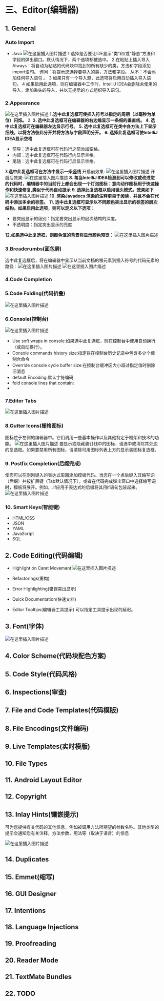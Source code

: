 # 三、Editor(编辑器)
## 1. General
### Auto Import
- Java
  ![在这里插入图片描述](https://img-blog.csdnimg.cn/20210518233737912.png?x-oss-process=image/watermark,type_ZmFuZ3poZW5naGVpdGk,shadow_10,text_aHR0cHM6Ly9ibG9nLmNzZG4ubmV0L3FxXzQxMzE2OTU1,size_16,color_FFFFFF,t_70)
  1.选择是否要让IDE显示“类”和/或“静态”方法和字段的弹出窗口。默认情况下，两个选项都被选中。
  2.在粘贴上插入导入
  Always：将自动为粘贴的代码块中找到的所有缺少的类，方法和字段添加import语句。
  询问：将提示您选择要导入的类，方法和字段。
  从不：不会添加任何导入语句 。
  3 如果只有一个导入源，此选项将启用自动插入导入语句。
  4 如果启用此选项，则在编辑器中工作时，IntelliJ IDEA会删除未使用的导入，添加丢失的导入，并以无提示的方式组织导入语句。

###  2.Appearance
![在这里插入图片描述](https://img-blog.csdnimg.cn/2021051823460496.png)
**1.选中此复选框可使插入符号以指定的周期（以毫秒为单位）闪烁。**
2.
**3. 选中此复选框可在编辑器的右边缘显示一条细的垂直线。**
**4. 选中此复选框可在编辑器左边显示行号。**
**5. 选中此复选框可在类中各方法上下显示细线，以将方法彼此分开并将方法与字段声明分开。**
**6. 选择此复选框可使IntelliJ IDEA显示空格**
- 前导：选中此复选框可在代码行之前添加空格。
- 内部：选中此复选框可在代码行内显示空格。
- 尾随：选中此复选框可在代码行后显示空格。

**7.选中此复选框可在方法中显示一条竖线**
开启前效果:
![在这里插入图片描述](https://img-blog.csdnimg.cn/20210518235609525.png)
开启后效果:
![在这里插入图片描述](https://img-blog.csdnimg.cn/20210518235627180.png)
**8. 每当IntelliJ IDEA检测到可以修改或改进您的代码时，编辑器中的当前行上都会出现一个灯泡图标：意向动作图标用于快速操作和快速修复,类似于代码自动提示**
**9. 选择此复选框以启用镜头模式。效果如下**
![在这里插入图片描述](https://img-blog.csdnimg.cn/20210519000101508.png?x-oss-process=image/watermark,type_ZmFuZ3poZW5naGVpdGk,shadow_10,text_aHR0cHM6Ly9ibG9nLmNzZG4ubmV0L3FxXzQxMzE2OTU1,size_16,color_FFFFFF,t_70)
**10. 渲染Javadocs﻿ 渲染的注释更易于阅读，并且不会在代码中添加多余的标签。**
**11. 选中此复选框可显示以不同颜色突出显示的标签的层次结构。如果启用此选项，则可以定义以下选项**：
- 要突出显示的级别：指定要突出显示的层次结构的深度。
-  不透明度：指定突出显示的亮度

**12.如果选中此复选框，则颜色值的背景将显示颜色预览：**
![在这里插入图片描述](https://img-blog.csdnimg.cn/20210519001052267.png)

###  3.Breadcrumbs(面包屑)
选中此复选框后，将在编辑器中显示从当前文档的根元素到插入符号的代码元素的路径：![在这里插入图片描述](https://img-blog.csdnimg.cn/2021051900230530.png?x-oss-process=image/watermark,type_ZmFuZ3poZW5naGVpdGk,shadow_10,text_aHR0cHM6Ly9ibG9nLmNzZG4ubmV0L3FxXzQxMzE2OTU1,size_16,color_FFFFFF,t_70)
![在这里插入图片描述](https://img-blog.csdnimg.cn/2021051900235490.png)




### 4.Code Completion
###  5.Code Folding(代码折叠)
![在这里插入图片描述](https://img-blog.csdnimg.cn/20210524222233619.png?x-oss-process=image/watermark,type_ZmFuZ3poZW5naGVpdGk,shadow_10,text_aHR0cHM6Ly9ibG9nLmNzZG4ubmV0L3FxXzQxMzE2OTU1,size_16,color_FFFFFF,t_70)

###  6.Console(控制台)
![在这里插入图片描述](https://img-blog.csdnimg.cn/20210524222555427.png?x-oss-process=image/watermark,type_ZmFuZ3poZW5naGVpdGk,shadow_10,text_aHR0cHM6Ly9ibG9nLmNzZG4ubmV0L3FxXzQxMzE2OTU1,size_16,color_FFFFFF,t_70)
- Use soft wraps in console:如果选中此复选框，则在控制台中使用自动换行（或自动换行）。
- Console commands history size:指定将在控制台历史记录中包含多少个控制台命令
- Override console cycle buffer size:在控制台缓冲区大小超过指定值时删除旧消息
- default Encoding:默认字符编码
- fold console lines that contain:
-



###  7.Editor Tabs
![在这里插入图片描述](https://img-blog.csdnimg.cn/20210524223830519.png)

###  8.Gutter Icons(栅格图标)
图标位于左侧的编辑器中。它们调用一些基本操作以及其他特定于框架和技术的功能。
![在这里插入图片描述](https://img-blog.csdnimg.cn/20210524224347163.png?x-oss-process=image/watermark,type_ZmFuZ3poZW5naGVpdGk,shadow_10,text_aHR0cHM6Ly9ibG9nLmNzZG4ubmV0L3FxXzQxMzE2OTU1,size_16,color_FFFFFF,t_70)
要显示或隐藏装订线中的图标，请选中或清除其旁边的复选框。如果要禁用所有图标，请清除可用图标列表上方的显示装图标复选框。



###  9. Postfix Completion(后缀完成)
使您可以在刚刚键入的表达式周围添加模板代码。当您在一个点后键入其缩写词（后缀）并按扩展键（Tab默认情况下），或者在代码完成弹出窗口中选择缩写词时，模板将展开。例如，.if应用于表达式的后缀将其用if语句包装起来。
![在这里插入图片描述](https://img-blog.csdnimg.cn/20210524230101797.png?x-oss-process=image/watermark,type_ZmFuZ3poZW5naGVpdGk,shadow_10,text_aHR0cHM6Ly9ibG9nLmNzZG4ubmV0L3FxXzQxMzE2OTU1,size_16,color_FFFFFF,t_70)
### 10. Smart Keys(智能键)
- HTML/CSS
- JSON
- YAML
- JavaScript
- SQL

## 2. Code Editing(代码编辑)
- Highlight on Caret Movement
  ![在这里插入图片描述](https://img-blog.csdnimg.cn/20210524231601381.png)
- Refactorings(重构)

- Error Highlighting(错误突出显示)

- Quick Documentation(快速文档)
- Editor Tooltips(编辑器工具提示)
  可以指定工具提示出现的延迟。
## 3. Font(字体)
![在这里插入图片描述](https://img-blog.csdnimg.cn/20210524232045846.png)

## 4. Color Scheme(代码块配色方案)

## 5. Code Style(代码风格)

## 6. Inspections(审查)

## 7. File and Code Templates(代码模版)
## 8. File Encodings(文件编码)
## 9. Live Templates(实时模版)
## 10. File Types
## 11. Android Layout Editor
## 12. Copyright
## 13. Inlay Hints(镶嵌提示)
可为您提供有关代码的其他信息，例如被调用方法所期望的参数名称。其他类型的提示会通知您有关注释，方法参数，用法等（取决于语言）的信息

![在这里插入图片描述](https://img-blog.csdnimg.cn/20210525230323568.png)

## 14. Duplicates
## 15. Emmet(缩写)

## 16. GUI Designer
## 17. Intentions
## 18. Language Injections
## 19. Proofreading
## 20. Reader Mode
## 21. TextMate Bundles
## 22. TODO